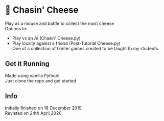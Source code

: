 # 🐁 Chasin' Cheese
Play as a mouse and battle to collect the most cheese  
Options to:  
* Play vs an AI (Chasin' Cheese.py)
* Play locally against a friend (Post-Tutorial Cheese.py)  
One of a collection of tkinter games created to be taught to my students.

## Get it Running
Made using vanilla Python!  
Just clone the repo and get started

## Info
Initially finished on 18 December 2019  
Revisted on 24th April 2020